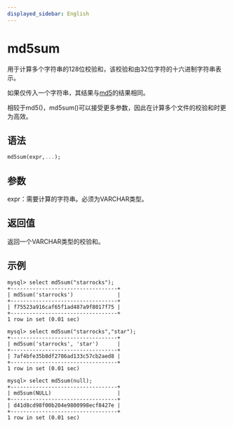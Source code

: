 ```yaml
---
displayed_sidebar: English
---
```


# md5sum

用于计算多个字符串的128位校验和，该校验和由32位字符的十六进制字符串表示。

如果仅传入一个字符串，其结果与[md5](md5.md)的结果相同。

相较于md5()，md5sum()可以接受更多参数，因此在计算多个文件的校验和时更为高效。

## 语法

```Haskell
md5sum(expr,...);
```

## 参数

expr：需要计算的字符串。必须为VARCHAR类型。

## 返回值

返回一个VARCHAR类型的校验和。

## 示例

```Plain
mysql> select md5sum("starrocks");
+----------------------------------+
| md5sum('starrocks')              |
+----------------------------------+
| f75523a916caf65f1ad487a9f8017f75 |
+----------------------------------+
1 row in set (0.01 sec)

mysql> select md5sum("starrocks","star");
+----------------------------------+
| md5sum('starrocks', 'star')      |
+----------------------------------+
| 7af4bfe35b8df2786ad133c57cb2aed8 |
+----------------------------------+
1 row in set (0.01 sec)

mysql> select md5sum(null);
+----------------------------------+
| md5sum(NULL)                     |
+----------------------------------+
| d41d8cd98f00b204e9800998ecf8427e |
+----------------------------------+
1 row in set (0.01 sec)
```
